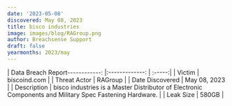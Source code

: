 ```yaml
---
date: '2023-05-08'
discovered: May 08, 2023
title: bisco industries
image: images/blog/RAGroup.png
author: Breachsense Support
draft: false
yearmonths: 2023/may
---
```


| Data Breach Report------------:     |:-------------:    | :-----:|
| Victim      | biscoind.com      | 
| Threat Actor      | RAGroup      | 
| Date Discovered      | May 08, 2023      | 
| Description      | bisco industries is a Master Distributor of Electronic Components and Military Spec Fastening Hardware.      | 
| Leak Size      | 580GB      | 

